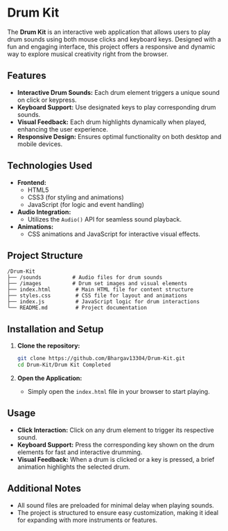 # Drum Kit

The **Drum Kit** is an interactive web application that allows users to play drum sounds using both mouse clicks and keyboard keys. Designed with a fun and engaging interface, this project offers a responsive and dynamic way to explore musical creativity right from the browser.

## Features
- **Interactive Drum Sounds:** Each drum element triggers a unique sound on click or keypress.
- **Keyboard Support:** Use designated keys to play corresponding drum sounds.
- **Visual Feedback:** Each drum highlights dynamically when played, enhancing the user experience.
- **Responsive Design:** Ensures optimal functionality on both desktop and mobile devices.

## Technologies Used
- **Frontend:**
  - HTML5
  - CSS3 (for styling and animations)
  - JavaScript (for logic and event handling)
- **Audio Integration:**
  - Utilizes the `Audio()` API for seamless sound playback.
- **Animations:**
  - CSS animations and JavaScript for interactive visual effects.

## Project Structure
```
/Drum-Kit
├── /sounds          # Audio files for drum sounds
├── /images          # Drum set images and visual elements
├── index.html        # Main HTML file for content structure
├── styles.css        # CSS file for layout and animations
├── index.js          # JavaScript logic for drum interactions
└── README.md         # Project documentation
```

## Installation and Setup
1. **Clone the repository:**
   ```bash
   git clone https://github.com/Bhargav13304/Drum-Kit.git
   cd Drum-Kit/Drum Kit Completed
   ```

2. **Open the Application:**
   - Simply open the `index.html` file in your browser to start playing.

## Usage
- **Click Interaction:** Click on any drum element to trigger its respective sound.
- **Keyboard Support:** Press the corresponding key shown on the drum elements for fast and interactive drumming.
- **Visual Feedback:** When a drum is clicked or a key is pressed, a brief animation highlights the selected drum.

## Additional Notes
- All sound files are preloaded for minimal delay when playing sounds.
- The project is structured to ensure easy customization, making it ideal for expanding with more instruments or features.

